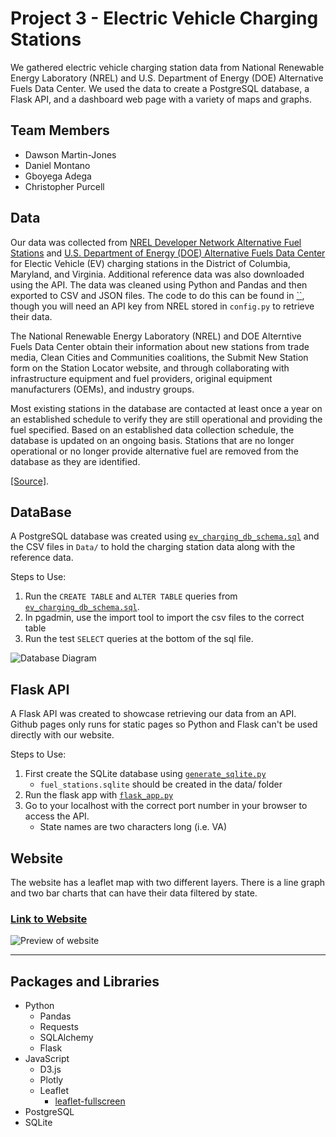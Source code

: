 # Project 3 -  Electric Vehicle Charging Stations

We gathered electric vehicle charging station data from National Renewable Energy Laboratory (NREL) and U.S. Department of Energy (DOE) Alternative Fuels Data Center. We used the data to create a PostgreSQL database, a Flask API, and a dashboard web page with a variety of maps and graphs.

## Team Members
- Dawson Martin-Jones
- Daniel Montano
- Gboyega Adega
- Christopher Purcell


## Data
Our data was collected from [NREL Developer Network Alternative Fuel Stations](https://developer.nrel.gov/docs/transportation/alt-fuel-stations-v1/all/#request-url) and [U.S. Department of Energy (DOE) Alternative Fuels Data Center](https://afdc.energy.gov/corridors) for Electic Vehicle (EV) charging stations in the District of Columbia, Maryland, and Virginia. Additional reference data was also downloaded using the API. The data was cleaned using Python and Pandas and then exported to CSV and JSON files. The code to do this can be found in [``](/fetch_and_process_data.ipynb), though you will need an API key from NREL stored in `config.py` to retrieve their data.

The National Renewable Energy Laboratory (NREL) and DOE Alterntive Fuels Data Center obtain their information about new stations from trade media, Clean Cities and Communities coalitions, the Submit New Station form on the Station Locator website, and through collaborating with infrastructure equipment and fuel providers, original equipment manufacturers (OEMs), and industry groups.

 Most existing stations in the database are contacted at least once a year on an established schedule to verify they are still operational and providing the fuel specified. Based on an established data collection schedule, the database is updated on an ongoing basis. Stations that are no longer operational or no longer provide alternative fuel are removed from the database as they are identified.

 [[Source]](https://afdc.energy.gov/stations#/find/nearest?show_about=true).
 


## DataBase
A PostgreSQL database was created using [`ev_charging_db_schema.sql`](postgresql/ev_charging_db_schema.sql) and the CSV files in `Data/` to hold the charging station data along with the reference data.

Steps to Use:
1. Run the `CREATE TABLE` and `ALTER TABLE` queries from [`ev_charging_db_schema.sql`](postgresql/ev_charging_db_schema.sql).
2. In pgadmin, use the import tool to import the csv files to the correct table
3. Run the test `SELECT` queries at the bottom of the sql file.

![Database Diagram](postgresql/EVChargingDashboardERD.png)

## Flask API
A Flask API was created to showcase retrieving our data from an API. Github pages only runs for static pages so Python and Flask can't be used directly with our website.

Steps to Use:
1. First create the SQLite database using [`generate_sqlite.py`](/flaskAPI/generate_sqlite.py)
    - `fuel_stations.sqlite` should be created in the data/ folder
2. Run the flask app with [`flask_app.py`](/flaskAPI/flask_app.py)
3. Go to your localhost with the correct port number in your browser to access the API.
    - State names are two characters long (i.e. VA)

## Website

The website has a leaflet map with two different layers. There is a line graph and two bar charts that can have their data filtered by state.

### [Link to Website](https://purcellcjp.github.io/EV-Charging-Dashboard/)

![Preview of website]()

<hr/>

## Packages and Libraries
- Python
    - Pandas
    - Requests
    - SQLAlchemy
    - Flask
- JavaScript
    - D3.js
    - Plotly
    - Leaflet
        - [leaflet-fullscreen](https://github.com/brunob/leaflet.fullscreen)
- PostgreSQL
- SQLite
